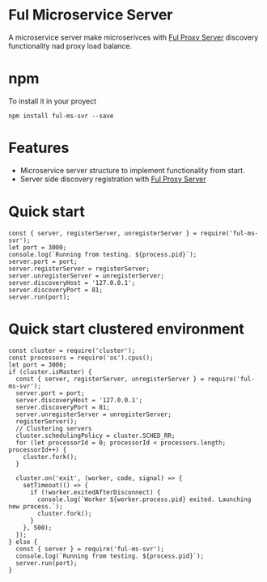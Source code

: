 # Ful Microservice Server
A microservice server make microserivces with [Ful Proxy Server](https://github.com/snakeful/ful-pxy-svr/blob/master/README.md) discovery functionality nad proxy load balance.

# npm
To install it in your proyect
```npm
npm install ful-ms-svr --save
```

# Features
* Microservice server structure to implement functionality from start.
* Server side discovery registration with [Ful Proxy Server](https://github.com/snakeful/ful-pxy-svr/blob/master/README.md)

# Quick start
```
const { server, registerServer, unregisterServer } = require('ful-ms-svr');
let port = 3000;
console.log(`Running from testing. ${process.pid}`);
server.port = port;
server.registerServer = registerServer;
server.unregisterServer = unregisterServer;
server.discoveryHost = '127.0.0.1';
server.discoveryPort = 81;
server.run(port);
```

# Quick start clustered environment
```
const cluster = require('cluster');
const processors = require('os').cpus();
let port = 3000;
if (cluster.isMaster) {
  const { server, registerServer, unregisterServer } = require('ful-ms-svr');
  server.port = port;
  server.discoveryHost = '127.0.0.1';
  server.discoveryPort = 81;
  server.unregisterServer = unregisterServer;
  registerServer();
  // Clustering servers
  cluster.schedulingPolicy = cluster.SCHED_RR;
  for (let processorId = 0; processorId < processors.length; processorId++) {
    cluster.fork();
  }

  cluster.on('exit', (worker, code, signal) => {
    setTimeout(() => {
      if (!worker.exitedAfterDisconnect) {
        console.log(`Worker ${worker.process.pid} exited. Launching new process.`);
        cluster.fork();
      }
    }, 500);
  });
} else {
  const { server } = require('ful-ms-svr');
  console.log(`Running from testing. ${process.pid}`);
  server.run(port);
}
```